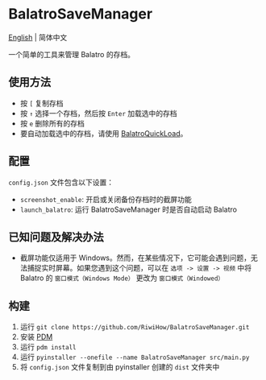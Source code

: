 # BalatroSaveManager
[English](https://github.com/RiwiHow/BalatroSaveManager?tab=readme-ov-file#balatrosavemanager) | 简体中文

一个简单的工具来管理 Balatro 的存档。

## 使用方法
- 按 `[` 复制存档
- 按 `↑` 选择一个存档，然后按 `Enter` 加载选中的存档
- 按 `e` 删除所有的存档
- 要自动加载选中的存档，请使用 [BalatroQuickLoad](https://github.com/TsunamiinFantasy/BalatroQuickLoad)。

## 配置
`config.json` 文件包含以下设置：
- `screenshot_enable`: 开启或关闭备份存档时的截屏功能
- `launch_balatro`: 运行 BalatroSaveManager 时是否自动启动 Balatro

## 已知问题及解决办法
- 截屏功能仅适用于 Windows。然而，在某些情况下，它可能会遇到问题，无法捕捉实时屏幕。如果您遇到这个问题，可以在 `选项 -> 设置 -> 视频` 中将 Balatro 的 `窗口模式（Windows Mode）` 更改为 `窗口模式（Windowed）`

## 构建
1. 运行 `git clone https://github.com/RiwiHow/BalatroSaveManager.git`
2. 安装 [PDM](https://github.com/pdm-project/pdm)
3. 运行 `pdm install`
4. 运行 `pyinstaller --onefile --name BalatroSaveManager src/main.py`
5. 将 `config.json` 文件复制到由 pyinstaller 创建的 `dist` 文件夹中